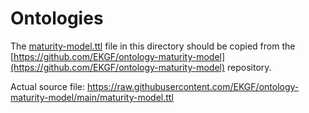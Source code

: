 # Ontologies

The [maturity-model.ttl](maturity-model.ttl) file in this directory should be copied
from the [https://github.com/EKGF/ontology-maturity-model](https://github.com/EKGF/ontology-maturity-model) repository.

Actual source file: https://raw.githubusercontent.com/EKGF/ontology-maturity-model/main/maturity-model.ttl

